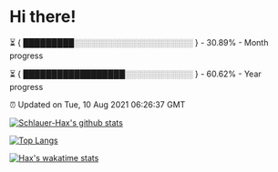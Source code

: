 # Hi there!

⏳ { █████████░░░░░░░░░░░░░░░░░░░░░ } - 30.89% - Month progress

⏳ { ██████████████████░░░░░░░░░░░░ } - 60.62% - Year progress

⏰ Updated on Tue, 10 Aug 2021 06:26:37 GMT


[![Schlauer-Hax's github stats](https://github-readme-stats.vercel.app/api?username=Schlauer-Hax&show_icons=true&theme=dark&count_private=true)](https://github.com/Schlauer-Hax)


[![Top Langs](https://github-readme-stats.vercel.app/api/top-langs/?username=Schlauer-Hax&layout=compact&theme=dark)](https://github.com/Schlauer-Hax?tab=repositories)


[![Hax's wakatime stats](https://github-readme-stats.vercel.app/api/wakatime?username=Hax&theme=dark)](https://wakatime.com/@Hax)

